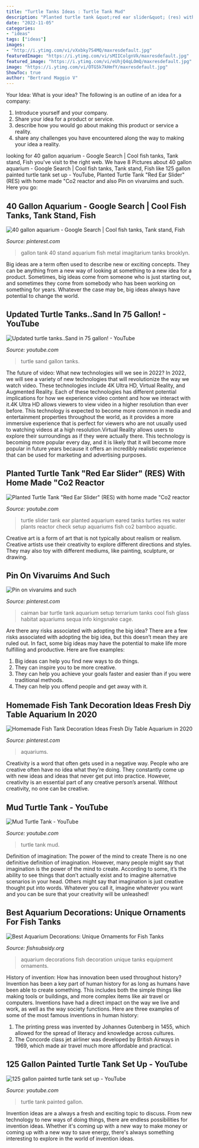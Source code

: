 ```yaml
---
title: "Turtle Tanks Ideas : Turtle Tank Mud"
description: "Planted turtle tank &quot;red ear slider&quot; (res) with home made &quot;co2 reactor"
date: "2022-11-05"
categories:
- "ideas"
tags: ["ideas"]
images:
- "http://i.ytimg.com/vi/vXxbky7S4MQ/maxresdefault.jpg"
featuredImage: "https://i.ytimg.com/vi/sMIIColgnVk/maxresdefault.jpg"
featured_image: "https://i.ytimg.com/vi/eUhjQ4qLOmQ/maxresdefault.jpg"
image: "https://i.ytimg.com/vi/OTG5k7kHmfY/maxresdefault.jpg"
ShowToc: true
author: "Bertrand Maggio V"
---
```



Your Idea: What is your idea?
The following is an outline of an idea for a company:
1. Introduce yourself and your company.
2. Share your idea for a product or service.
3. describe how you would go about making this product or service a reality.
4. share any challenges you have encountered along the way to making your idea a reality.

	

		
looking for 40 gallon aquarium - Google Search | Cool fish tanks, Tank stand, Fish you've visit to the right web. We have 8 Pictures about 40 gallon aquarium - Google Search | Cool fish tanks, Tank stand, Fish like 125 gallon painted turtle tank set up - YouTube, Planted Turtle Tank &quot;Red Ear Slider&quot; (RES) with home made &quot;Co2 reactor and also Pin on vivaruims and such. Here you go:
		
    
## 40 Gallon Aquarium - Google Search | Cool Fish Tanks, Tank Stand, Fish

<img loading=lazy src="https://i.pinimg.com/736x/52/5d/41/525d4171a8e6d7d534edb819daf94c33.jpg" onerror="this.onerror=null;this.src='https://tse1.mm.bing.net/th?id=OIP.aM3SX3Babs6rk55fbigktwHaJ4&amp;pid=15.1';" alt="40 gallon aquarium - Google Search | Cool fish tanks, Tank stand, Fish">

_Source: pinterest.com_

>gallon tank 40 stand aquarium fish metal imagitarium tanks brooklyn. 

	

Big ideas are a term often used to describe new or exciting concepts. They can be anything from a new way of looking at something to a new idea for a product. Sometimes, big ideas come from someone who is just starting out, and sometimes they come from somebody who has been working on something for years. Whatever the case may be, big ideas always have potential to change the world.

    
## Updated Turtle Tanks..Sand In 75 Gallon! - YouTube

<img loading=lazy src="https://i.ytimg.com/vi/eUhjQ4qLOmQ/maxresdefault.jpg" onerror="this.onerror=null;this.src='https://tse2.mm.bing.net/th?id=OIP.PZLqXR4GHJdD5x8amRY8NAHaEK&amp;pid=15.1';" alt="Updated turtle tanks..Sand in 75 gallon! - YouTube">

_Source: youtube.com_

>turtle sand gallon tanks. 

	

The future of video: What new technologies will we see in 2022?
In 2022, we will see a variety of new technologies that will revolutionize the way we watch video. These technologies include 4K Ultra HD, Virtual Reality, and Augmented Reality. Each of these technologies has different potential implications for how we experience video content and how we interact with it.4K Ultra HD allows viewers to view video in a higher resolution than ever before. This technology is expected to become more common in media and entertainment properties throughout the world, as it provides a more immersive experience that is perfect for viewers who are not usually used to watching videos at a high resolution.Virtual Reality allows users to explore their surroundings as if they were actually there. This technology is becoming more popular every day, and it is likely that it will become more popular in future years because it offers an incredibly realistic experience that can be used for marketing and advertising purposes.

    
## Planted Turtle Tank &quot;Red Ear Slider&quot; (RES) With Home Made &quot;Co2 Reactor

<img loading=lazy src="https://i.ytimg.com/vi/sMIIColgnVk/maxresdefault.jpg" onerror="this.onerror=null;this.src='https://tse1.mm.bing.net/th?id=OIP.D0vFrtKAVeh_rZ-XTtZ40gHaEK&amp;pid=15.1';" alt="Planted Turtle Tank &quot;Red Ear Slider&quot; (RES) with home made &quot;Co2 reactor">

_Source: youtube.com_

>turtle slider tank ear planted aquarium eared tanks turtles res water plants reactor check setup aquariums fish co2 bamboo aquatic. 

	

Creative art is a form of art that is not typically about realism or realism. Creative artists use their creativity to explore different directions and styles. They may also toy with different mediums, like painting, sculpture, or drawing.

    
## Pin On Vivaruims And Such

<img loading=lazy src="https://i.pinimg.com/originals/f8/cb/b5/f8cbb59b2e2fe4d762b4bfbab678f9be.jpg" onerror="this.onerror=null;this.src='https://tse4.mm.bing.net/th?id=OIP.qrtLU__XLGLwZATW0AAPigHaFj&amp;pid=15.1';" alt="Pin on vivaruims and such">

_Source: pinterest.com_

>caiman bar turtle tank aquarium setup terrarium tanks cool fish glass habitat aquariums sequa info kingsnake cage. 

	

Are there any risks associated with adopting the big idea?
There are a few risks associated with adopting the big idea, but this doesn’t mean they are ruled out. In fact, some big ideas may have the potential to make life more fulfilling and productive. Here are five examples: 
1. Big ideas can help you find new ways to do things.
2. They can inspire you to be more creative.
3. They can help you achieve your goals faster and easier than if you were traditional methods.
4. They can help you offend people and get away with it.

    
## Homemade Fish Tank Decoration Ideas Fresh Diy Table Aquarium In 2020

<img loading=lazy src="https://i.pinimg.com/originals/ee/c9/c6/eec9c6420ee1bc3b27f2f472859f87ff.jpg" onerror="this.onerror=null;this.src='https://tse1.mm.bing.net/th?id=OIP.SMOzzXJPwEqslcBtMW2UqwHaFj&amp;pid=15.1';" alt="Homemade Fish Tank Decoration Ideas Fresh Diy Table Aquarium in 2020">

_Source: pinterest.com_

>aquariums. 

	

Creativity is a word that often gets used in a negative way. People who are creative often have no idea what they’re doing. They constantly come up with new ideas and ideas that never get put into practice. However, creativity is an essential part of any creative person’s arsenal. Without creativity, no one can be creative.

    
## Mud Turtle Tank - YouTube

<img loading=lazy src="https://i.ytimg.com/vi/OTG5k7kHmfY/maxresdefault.jpg" onerror="this.onerror=null;this.src='https://tse3.mm.bing.net/th?id=OIP.heet5fYlY1_CTKmEUQkmgQHaEK&amp;pid=15.1';" alt="Mud Turtle Tank - YouTube">

_Source: youtube.com_

>turtle tank mud. 

	

Definition of imagination: The power of the mind to create
There is no one definitive definition of imagination. However, many people might say that imagination is the power of the mind to create. According to some, it’s the ability to see things that don’t actually exist and to imagine alternative scenarios in your head. Others might say that imagination is just creative thought put into words. Whatever you call it, imagine whatever you want and you can be sure that your creativity will be unleashed!

    
## Best Aquarium Decorations: Unique Ornaments For Fish Tanks

<img loading=lazy src="https://fishsubsidy.org/wp-content/uploads/2019/07/aquarium_decoration.png" onerror="this.onerror=null;this.src='https://tse3.mm.bing.net/th?id=OIP.dOfXcgWL-q-f-6lkSFSePQHaD2&amp;pid=15.1';" alt="Best Aquarium Decorations: Unique Ornaments for Fish Tanks">

_Source: fishsubsidy.org_

>aquarium decorations fish decoration unique tanks equipment ornaments. 

	

History of invention: How has innovation been used throughout history?
Invention has been a key part of human history for as long as humans have been able to create something. This includes both the simple things like making tools or buildings, and more complex items like air travel or computers. Inventions have had a direct impact on the way we live and work, as well as the way society functions. 
Here are three examples of some of the most famous inventions in human history: 

1) The printing press was invented by Johannes Gutenberg in 1455, which allowed for the spread of literacy and knowledge across cultures. 
2) The Concorde class jet airliner was developed by British Airways in 1969, which made air travel much more affordable and practical.

    
## 125 Gallon Painted Turtle Tank Set Up - YouTube

<img loading=lazy src="http://i.ytimg.com/vi/vXxbky7S4MQ/maxresdefault.jpg" onerror="this.onerror=null;this.src='https://tse2.mm.bing.net/th?id=OIP.ANhvX132RgxAODxvgEbeoAHaEK&amp;pid=15.1';" alt="125 gallon painted turtle tank set up - YouTube">

_Source: youtube.com_

>turtle tank painted gallon. 

	

Invention ideas are a always a fresh and exciting topic to discuss. From new technology to new ways of doing things, there are endless possibilities for invention ideas. Whether it's coming up with a new way to make money or coming up with a new way to save energy, there's always something interesting to explore in the world of invention ideas.

